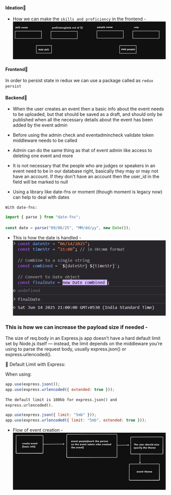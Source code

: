 #### Ideation🧠

- How we can make the `skills and proficiency` in the frontend -
  ![Skills and proficiency handling in the frontend](./images/image1.png)

#### Frontend🥚

In order to persist state in redux we can use a package called as `redux persist`

#### Backend🐣

- When the user creates an event then a basic info about the event needs to be uploaded, but that should be saved as a draft, and should only be published when all the necessary details about the event has been added by the event admin

- Before using the admin check and eventadmincheck validate token middleware needs to be called

- Admin can do the same thing as that of event admin like access to deleting one event and more

- It is not necessary that the people who are judges or speakers in an event need to be in our database right, basically they may or may not have an account. If they don't have an account then the user_id in the field will be marked to null

- Using a library like date-fns or moment (though moment is legacy now) can help to deal with dates

`With date-fns:`

```js
import { parse } from "date-fns";

const date = parse("09/08/25", "MM/dd/yy", new Date());
```

- This is how the date is handled -
  ![Date handling](./images/image2.png)

### This is how we can increase the payload size if needed -

The size of req.body in an Express.js app doesn’t have a hard default limit set by Node.js itself — instead, the limit depends on the middleware you’re using to parse the request body, usually express.json() or express.urlencoded().

🔹 Default Limit with Express:

When using:

```js
app.use(express.json());
app.use(express.urlencoded({ extended: true }));
```

`The default limit is 100kb for express.json() and express.urlencoded().`

```js
app.use(express.json({ limit: "5mb" }));
app.use(express.urlencoded({ limit: "5mb", extended: true }));
```

- Flow of event creation -
![Flow of event creation](./images/image3.png)